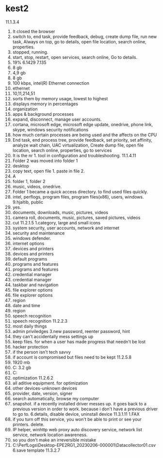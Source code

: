 # kest2
11.1.3.4
1. It closed the browser
2. switch to, end task, provide feedback, debug, create dump file, run new task, Always on top, go to details, open file location, search online, properties.
3. stopped, running.
4. start, stop, restart, open services, search online, Go to details.
5. 19%
6.1429
7.135
8. 8 gb
9. 4,9 gb
10. 8 gb
11. 100 kbps, intel(R) Ethernet connection
12. ethernet
13. 10,11,214,51
14. sorts them by memory usage, lowest to highest
15. displays memory in percentages
16. organization
17. apps & background processes
18. expand, disconnect, manage user accounts.
19. cortana, microsoft edge, microsoft edge update, onedrive, phone link, skype, windows security notifications
20. how much certain processes are being used and the affects on the CPU
21. End task, end process tree, provide feedback, set priority, set affinity, analyze wait chain, UAC virtualization, Create dump file, open file location, search online, properties, go to services
22. It is the nr 1. tool in configuration and troubleshooting.
11.1.4.11
1. Folder 2 was moved into folder 1
2. desktop
3. copy text, open file 1. paste in file 2.
4. A
5. folder 1, folder 2
6. music, videos, onedrive.
7. Folder 1 became a quick access directory. to find used files quickly.
8. intel, perflogs, program files, program files(x86), users, windows.
9.hjaltib, public
10. yes.
11. documents, downloads, music, pictures, videos
12. camera roll, documents, music, pictures, saved pictures, videos
13. cut
11.2.1.5
1.category, large and small icons
2. system security, user accounts, network and internet
3. security and maintenance
4. windows defender.
5. internet options
6. devices and printers
7. devices and printers
8. default programs
9. programs and features
10. programs and features
11. credential manager
12. credential manager
13. taskbar and navigation
14. file explorer options
15. file explorer options
16. region
17. date and time 
18. region
19. speech recognition
20. speech recognition
11.2.2.3
1. most daily things
2. admin priviledges
3.new password, reenter password, hint
4. they can't accidentally mess settings up
5. keep files. for when a user has made progress that needn't be lost
6. hacker protection
7. if the person isn't tech savvy
8. if account is compromised but files need to be kept
11.2.5.8
1. 1920 mb
2. C:
3.2 gb
4. C:
5. optimization
11.2.6.2
1. all aditive equipment. for optimization
2. other devices-unknown devices
3. provider, date, version, signer
4. search automatically, browse my computer
5. snapshot. if a recently installed driver messes up. it goes back to a previous version in order to work. because i don't have a previous driver to go to.
6.details, disable device, uninstall device
11.3.1.11
1.FAX
2. if you turn off this service, you won't be able to print or see your printers. delete.
3. IP helper, winhttp web proxy auto discovery service, network list service, network location awareness.
4. so you don't make an irreversible mistake
5. C:\PerfLogs\Desktop-EPE2RG1_20230206-000001\Datacollector01.csv
6.save template
11.3.2.7

